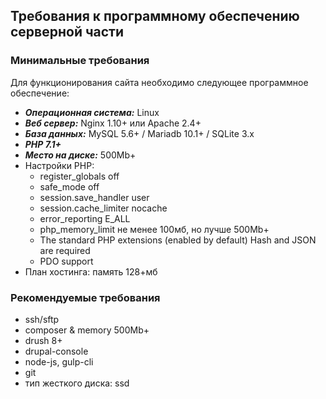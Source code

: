 ## Требования к программному обеспечению серверной части 
### Минимальные требования
Для функционирования сайта необходимо следующее программное обеспечение:
*  ***Операционная система:*** Linux
* ***Веб сервер:*** Nginx 1.10+ или Apache 2.4+
* ***База данных:*** MySQL 5.6+ / Mariadb 10.1+ / SQLite 3.x
* ***PHP 7.1+***
* ***Место на диске:*** 500Mb+
* Настройки PHP:
  - register_globals off
  - safe_mode off
  - session.save_handler user
  - session.cache_limiter nocache
  - error_reporting E_ALL
  - php_memory_limit не менее 100мб, но лучше 500Mb+
  - The standard PHP extensions (enabled by default) Hash and JSON are required
  - PDO support
* План хостинга: память 128+мб
### Рекомендуемые требования
* ssh/sftp
* composer & memory 500Mb+
* drush 8+
* drupal-console
* node-js, gulp-cli
* git
* тип жесткого диска: ssd
